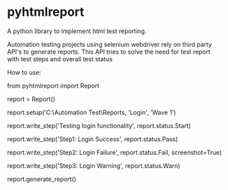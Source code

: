 # pyhtmlreport
A python library to implement html test reporting. 

Automation testing projects using selenium webdriver rely on third party API's to generate reports. 
This API tries to solve the need for test report with test steps and overall test status

How to use:

from pyhtmlreport import Report

report = Report()


report.setup('C:\Automation Test\Reports, 'Login', 'Wave 1')  

report.write_step('Testing login functionality', report.status.Start)

report.write_step('Step1: Login Success', report.status.Pass)

report.write_step('Step2: Login Failure', report.status.Fail, screenshot=True)

report.write_step('Step3: Login Warning', report.status.Warn)

report.generate_report()
